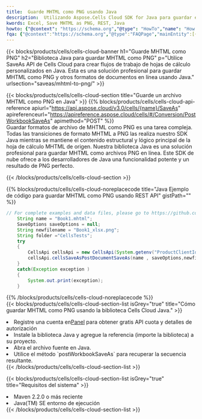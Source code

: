 ```yaml
---
title:  Guarde MHTML como PNG usando Java
description:  Utilizando Aspose.Cells Cloud SDK for Java para guardar el archivo en formato MHTML como archivo en formato PNG.
kwords: Excel, Save MHTML as PNG, REST, Java
howto: {"@context": "https://schema.org","@type": "HowTo","name": "How to save MHTML as PNG using the Cells Cloud Java library.","description": "How to save MHTML as PNG using the Cells Cloud Java library.","image": {"@type": "ImageObject"},"url": "/java/saveas/mhtml-to-png/","step": [{ "@type": "HowToStep","name": "How to save MHTML as PNG using the Cells Cloud Java library. step 1", "image": {"@type": "ImageObject",},"url": "/java/saveas/mhtml-to-png/","text": "Register an account at <a href='https://dashboard.aspose.cloud/'>Dashboard</a> to get free API quota & authorization details",},{ "@type": "HowToStep","name": "How to save MHTML as PNG using the Cells Cloud Java library. step 1", "image": {"@type": "ImageObject",},"url": "/java/saveas/mhtml-to-png/","text": "Install Java library and add the reference (import the library) to your project.",},{ "@type": "HowToStep","name": "How to save MHTML as PNG using the Cells Cloud Java library. step 1", "image": {"@type": "ImageObject",},"url": "/java/saveas/mhtml-to-png/","text": "Open the source file in Java.",},{ "@type": "HowToStep","name": "How to save MHTML as PNG using the Cells Cloud Java library. step 1", "image": {"@type": "ImageObject",},"url": "/java/saveas/mhtml-to-png/","text": "Use the `postWorkbookSaveAs` method to retrieve the resulting stream.",}, ],"supply": {"@type": "HowToSupply","name": "document"},"tool": [{"@type": "HowToTool","name": "IntelliJ IDEA, Visual Studio Code, Eclipse"},{"@type": "HowToTool","name": "Aspose Cells"}],"totalTime": "PT6M"}
fqa: {"@context":"https://schema.org","@type":"FAQPage","mainEntity":[{"@type":"Question","name":"Why save file as other formats file in C# using REST API?","acceptedAnswer":{"@type":"Answer","text":"Documents are encoded in many ways, and some files may be incompatible with the software you use. To open and read such files, just save them as appropriate file formats.<br/><ol><li>Install .NET SDK and add the reference (import the library) to your project.</li><li>Open the source file in C# using REST API.</li><li>Call the PostWorkbookSaveAsRequest() method, passing an output filename with required extension.</li><li>Get the result of save as a separate file.</li></ol>"}},{"@type":"Question","name":"What file formats can I save as with your C# library?","acceptedAnswer":{"@type":"Answer","text":"We support a variety of file formats for conversion using .NET library, including XLSX, Excel, xls , PDF, CSV, HTML, Markdown, XML, PNG, JPG, TIFF, Json, TXT and many more."}},{"@type":"Question","name":"What is the maximum allowed file size for conversion using this .NET library?","acceptedAnswer":{"@type":"Answer","text":"There are no file size limits for format conversions using .NET library."}}]}
---
```

{{< blocks/products/cells/cells-cloud-banner h1="Guarde MHTML como PNG" h2="Biblioteca Java para guardar MHTML como PNG" p="Utilice SaveAs API de Cells Cloud para crear flujos de trabajo de hojas de cálculo personalizados en Java. Esta es una solución profesional para guardar MHTML como PNG y otros formatos de documentos en línea usando Java." urlsection="saveas/mhtml-to-png/" >}}

{{< blocks/products/cells/cells-cloud-section title="Guarde un archivo MHTML como PNG en Java" >}}
{{% blocks/products/cells/cells-cloud-api-reference apiurl="https://api.aspose.cloud/v3.0/cells/{name}/SaveAs" apireferenceurl="https://apireference.aspose.cloud/cells/#/Conversion/PostWorkbookSaveAs" apimethod="POST" %}}
<br/>
Guardar formatos de archivo de MHTML como PNG es una tarea compleja. Todas las transiciones de formato MHTML a PNG las realiza nuestro SDK Java mientras se mantiene el contenido estructural y lógico principal de la hoja de cálculo MHTML de origen. Nuestra biblioteca Java es una solución profesional para guardar MHTML como archivos PNG en línea. Este SDK de nube ofrece a los desarrolladores de Java una funcionalidad potente y un resultado de PNG perfecto.

{{< /blocks/products/cells/cells-cloud-section >}}

{{% blocks/products/cells/cells-cloud-noreplacecode title="Java Ejemplo de código para guardar MHTML como PNG usando REST API" gistPath="" %}}
  
```java
// For complete examples and data files, please go to https://github.com/aspose-cells-cloud/aspose-cells-cloud-java/
    String name = "Book1.mhtml";
    SaveOptions saveOptions = null;
    String newfilename = "Book1_xlsx.png";
    String folder ="CellsTests";
    try 
    {
        CellsApi cellsApi = new CellsApi(System.getenv("ProductClientId"), System.getenv("ProductClientSecret"));
        cellsApi.cellsSaveAsPostDocumentSaveAs(name , saveOptions,newfilename,false,false,folder,null,null,null,true);                       
    }
    catch(Exception exception )
    {
        System.out.print(exception);
    }
```
  
{{% /blocks/products/cells/cells-cloud-noreplacecode %}}
<br/>
{{< blocks/products/cells/cells-cloud-section-list isGrey="true" title="Cómo guardar MHTML como PNG usando la biblioteca Cells Cloud Java." >}}
<li> Registre una cuenta en<a href="https://dashboard.aspose.cloud/">Panel</a> para obtener gratis API cuota y detalles de autorización</li>
<li>Instale la biblioteca Java y agregue la referencia (importe la biblioteca) a su proyecto.</li>
<li>Abra el archivo fuente en Java.</li>
<li>Utilice el método `postWorkbookSaveAs` para recuperar la secuencia resultante.</li>
{{< /blocks/products/cells/cells-cloud-section-list >}}

{{< blocks/products/cells/cells-cloud-section-list isGrey="true" title="Requisitos del sistema" >}}
<li>Maven 2.2.0 o más reciente</li>
<li>Java(TM) SE entorno de ejecución</li>
{{< /blocks/products/cells/cells-cloud-section-list >}}
